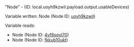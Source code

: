 "Node" - (ID: local.uoyh9kzwil.payload.output.usableDevices)

Variable written:
Node (Node ID: [uoyh9kzwil](../nodes/uoyh9kzwil.md))

Variable reads:
* Node (Node ID: [4vf8sqyl70](../nodes/4vf8sqyl70.md))
* Node (Node ID: [fkkub10ukt](../nodes/fkkub10ukt.md))

